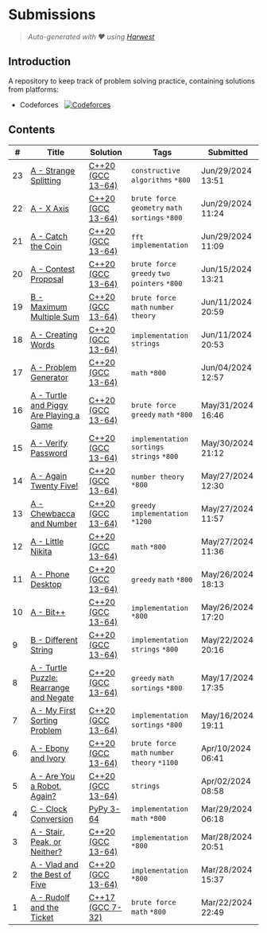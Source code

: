 Submissions
======================
> *Auto-generated with ❤ using [Harwest](https://github.com/nileshsah/harwest-tool)*

## Introduction

A repository to keep track of problem solving practice, containing solutions from platforms:
* Codeforces &nbsp; [![Codeforces](https://run.kaist.ac.kr/badges/codeforces/amisadman.svg)](https://codeforces.com/profile/amisadman)


## Contents

| # | Title | Solution | Tags | Submitted |
|---| ----- | -------- | ---- | --------- |
23 | [A - Strange Splitting](https://codeforces.com/contest/1984/problem/A) | [C++20 (GCC 13-64)](./codeforces/1984/A.cpp) | `constructive algorithms` `*800` | Jun/29/2024 13:51 | 
22 | [A - X Axis](https://codeforces.com/contest/1986/problem/A) | [C++20 (GCC 13-64)](./codeforces/1986/A.cpp) | `brute force` `geometry` `math` `sortings` `*800` | Jun/29/2024 11:24 | 
21 | [A - Catch the Coin](https://codeforces.com/contest/1989/problem/A) | [C++20 (GCC 13-64)](./codeforces/1989/A.cpp) | `fft` `implementation` | Jun/29/2024 11:09 | 
20 | [A - Contest Proposal](https://codeforces.com/contest/1972/problem/A) | [C++20 (GCC 13-64)](./codeforces/1972/A.cpp) | `brute force` `greedy` `two pointers` `*800` | Jun/15/2024 13:21 | 
19 | [B - Maximum Multiple Sum](https://codeforces.com/contest/1985/problem/B) | [C++20 (GCC 13-64)](./codeforces/1985/B.cpp) | `brute force` `math` `number theory` | Jun/11/2024 20:59 | 
18 | [A - Creating Words](https://codeforces.com/contest/1985/problem/A) | [C++20 (GCC 13-64)](./codeforces/1985/A.cpp) | `implementation` `strings` | Jun/11/2024 20:53 | 
17 | [A - Problem Generator](https://codeforces.com/contest/1980/problem/A) | [C++20 (GCC 13-64)](./codeforces/1980/A.cpp) | `math` `*800` | Jun/04/2024 12:57 | 
16 | [A - Turtle and Piggy Are Playing a Game](https://codeforces.com/contest/1981/problem/A) | [C++20 (GCC 13-64)](./codeforces/1981/A.cpp) | `brute force` `greedy` `math` `*800` | May/31/2024 16:46 | 
15 | [A - Verify Password](https://codeforces.com/contest/1976/problem/A) | [C++20 (GCC 13-64)](./codeforces/1976/A.cpp) | `implementation` `sortings` `strings` `*800` | May/30/2024 21:12 | 
14 | [A - Again Twenty Five!](https://codeforces.com/contest/630/problem/A) | [C++20 (GCC 13-64)](./codeforces/630/A.cpp) | `number theory` `*800` | May/27/2024 12:30 | 
13 | [A - Chewbaсca and Number](https://codeforces.com/contest/514/problem/A) | [C++20 (GCC 13-64)](./codeforces/514/A.cpp) | `greedy` `implementation` `*1200` | May/27/2024 11:57 | 
12 | [A - Little Nikita](https://codeforces.com/contest/1977/problem/A) | [C++20 (GCC 13-64)](./codeforces/1977/A.cpp) | `math` `*800` | May/27/2024 11:36 | 
11 | [A - Phone Desktop](https://codeforces.com/contest/1974/problem/A) | [C++20 (GCC 13-64)](./codeforces/1974/A.cpp) | `greedy` `math` `*800` | May/26/2024 18:13 | 
10 | [A - Bit++](https://codeforces.com/contest/282/problem/A) | [C++20 (GCC 13-64)](./codeforces/282/A.cpp) | `implementation` `*800` | May/26/2024 17:20 | 
9 | [B - Different String](https://codeforces.com/contest/1971/problem/B) | [C++20 (GCC 13-64)](./codeforces/1971/B.cpp) | `implementation` `strings` `*800` | May/22/2024 20:16 | 
8 | [A - Turtle Puzzle: Rearrange and Negate](https://codeforces.com/contest/1933/problem/A) | [C++20 (GCC 13-64)](./codeforces/1933/A.cpp) | `greedy` `math` `sortings` `*800` | May/17/2024 17:35 | 
7 | [A - My First Sorting Problem](https://codeforces.com/contest/1971/problem/A) | [C++20 (GCC 13-64)](./codeforces/1971/A.cpp) | `implementation` `sortings` `*800` | May/16/2024 19:11 | 
6 | [A - Ebony and Ivory](https://codeforces.com/contest/633/problem/A) | [C++20 (GCC 13-64)](./codeforces/633/A.cpp) | `brute force` `math` `number theory` `*1100` | Apr/10/2024 06:41 | 
5 | [A - Are You a Robot, Again?](https://codeforces.com/contest/1952/problem/A) | [C++20 (GCC 13-64)](./codeforces/1952/A.cpp) | `strings` | Apr/02/2024 08:58 | 
4 | [C - Clock Conversion](https://codeforces.com/contest/1950/problem/C) | [PyPy 3-64](./codeforces/1950/C.py) | `implementation` `math` `*800` | Mar/29/2024 06:18 | 
3 | [A - Stair, Peak, or Neither?](https://codeforces.com/contest/1950/problem/A) | [C++20 (GCC 13-64)](./codeforces/1950/A.cpp) | `implementation` `*800` | Mar/28/2024 20:51 | 
2 | [A - Vlad and the Best of Five](https://codeforces.com/contest/1926/problem/A) | [C++20 (GCC 13-64)](./codeforces/1926/A.cpp) | `implementation` `*800` | Mar/28/2024 15:37 | 
1 | [A - Rudolf and the Ticket](https://codeforces.com/contest/1941/problem/A) | [C++17 (GCC 7-32)](./codeforces/1941/A.cpp) | `brute force` `math` `*800` | Mar/22/2024 22:49 | 